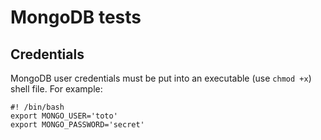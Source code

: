 # MongoDB tests

## Credentials
MongoDB user credentials must be put into an executable (use `chmod +x`) shell file. For example:

```console
#! /bin/bash
export MONGO_USER='toto'
export MONGO_PASSWORD='secret'
```